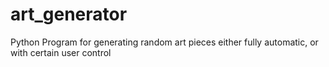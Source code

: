 # art_generator
Python Program for generating random art pieces either fully automatic, or with certain user control
